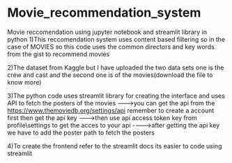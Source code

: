 # Movie_recommendation_system
Movie reccomendation using jupyter notebook and streamlit library in python
1)This reccomendation system uses content based filtering so in the case of MOVIES so this code uses the common directors and key words from the gist to recommend movies 

2)The dataset from Kaggle but I have uploaded the two data sets one is the crew and cast and the second one is of the movies(download the file to know more)

3)The python code uses streamlit library for creating the interface and uses API to fetch the posters of the movies
--->you can get the api from the https://www.themoviedb.org/settings/api remember to create a account first then get the api key
--->then use api access token key from profile\settings to get the acces to your api
---->after getting the api key we have to add the poster path to fetch the posters 

4)To create the frontend refer to the streamlit docs its easier to code using streamlit

